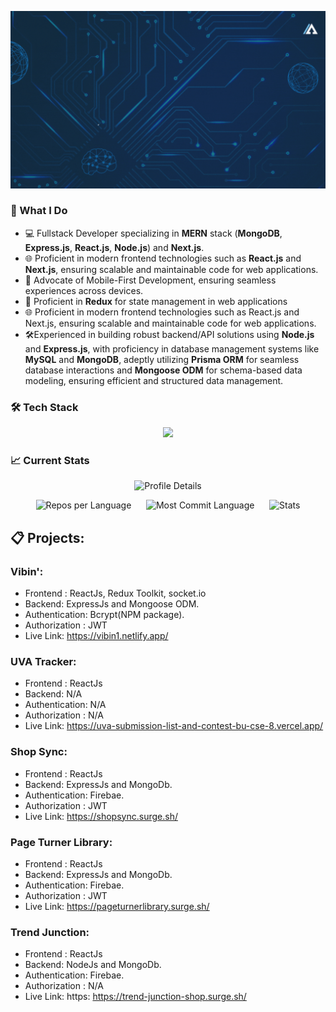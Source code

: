 ![](https://github.com/Abdullah-Al-Ovi/Abdullah-Al-Ovi/blob/main/assets/github_cover.gif)

### 🚀 What I Do

- 💻 Fullstack Developer specializing in **MERN** stack (**MongoDB**, **Express.js**, **React.js**, **Node.js**) and **Next.js**.
- 🌐 Proficient in modern frontend technologies such as **React.js** and **Next.js**, ensuring scalable and maintainable code for web applications.
- 📱 Advocate of Mobile-First Development, ensuring seamless experiences across devices.
- 🔄 Proficient in **Redux** for state management in web applications
- 🌐 Proficient in modern frontend technologies such as React.js and Next.js, ensuring scalable and maintainable code for web applications.
- 🛠️Experienced in building robust backend/API solutions using **Node.js** and **Express.js**, with proficiency in database management systems like **MySQL** and **MongoDB**, adeptly utilizing **Prisma ORM** for seamless database interactions and **Mongoose ODM** for schema-based data modeling, ensuring efficient and structured data management.

### 🛠️ Tech Stack
<p align="center">
  <a>
    <img src="https://skillicons.dev/icons?i=c,html,css,tailwind,javascript,react,redux,next,nodejs,express,mongodb,mysql,firebase,prisma" />
  </a>
</p>

### 📈 Current Stats

<p align="center">
  <img src="http://github-profile-summary-cards.vercel.app/api/cards/profile-details?username=Abdullah-Al-Ovi&theme=dark" alt="Profile Details">
</p>

<p align="center">
  <img src="http://github-profile-summary-cards.vercel.app/api/cards/repos-per-language?username=Abdullah-Al-Ovi&theme=dark" alt="Repos per Language">&nbsp;&nbsp;&nbsp;&nbsp;&nbsp;
  <img src="http://github-profile-summary-cards.vercel.app/api/cards/most-commit-language?username=Abdullah-Al-Ovi&theme=dark" alt="Most Commit Language">&nbsp;&nbsp;&nbsp;&nbsp;&nbsp;
  <img src="http://github-profile-summary-cards.vercel.app/api/cards/stats?username=Abdullah-Al-Ovi&theme=dark" alt="Stats">
</p>

## 📋 Projects:
### Vibin': 
  * Frontend : ReactJs, Redux Toolkit, socket.io
  * Backend: ExpressJs and Mongoose ODM.
  * Authentication: Bcrypt(NPM package).
  * Authorization : JWT
  * Live Link: https://vibin1.netlify.app/ 
### UVA Tracker: 
  * Frontend : ReactJs
  * Backend: N/A
  * Authentication: N/A
  * Authorization : N/A
  * Live Link: https://uva-submission-list-and-contest-bu-cse-8.vercel.app/
### Shop Sync: 
  * Frontend : ReactJs
  * Backend: ExpressJs and MongoDb.
  * Authentication: Firebae.
  * Authorization : JWT
  * Live Link: https://shopsync.surge.sh/
### Page Turner Library: 
  * Frontend : ReactJs
  * Backend: ExpressJs and MongoDb.
  * Authentication: Firebae.
  * Authorization : JWT
  * Live Link: https://pageturnerlibrary.surge.sh/
### Trend Junction: 
  * Frontend : ReactJs
  * Backend: NodeJs and MongoDb.
  * Authentication: Firebae.
  * Authorization : N/A
  * Live Link: https: https://trend-junction-shop.surge.sh/

    
    



